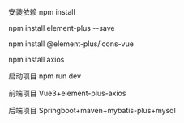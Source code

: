 安装依赖
npm install 

npm install element-plus --save

npm install @element-plus/icons-vue

npm install axios

启动项目 npm run dev

前端项目
Vue3+element-plus-axios

后端项目
Springboot+maven+mybatis-plus+mysql
